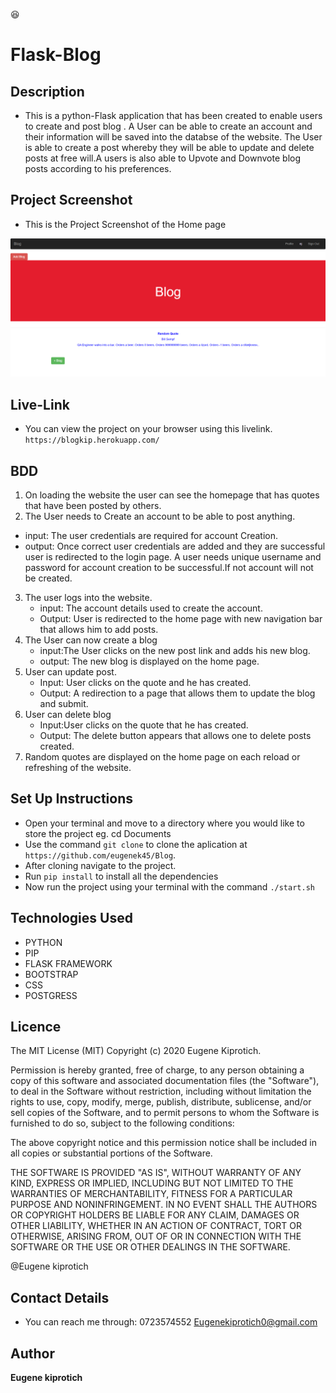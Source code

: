 :satisfied:

# Flask-Blog

## Description

- This is a python-Flask application that has been created to enable users to create and post blog . A User can be able to create an account and their information will be saved into the databse of the website. The User is able to create a post whereby they will be able to update and delete posts at free will.A users is also able to Upvote and Downvote blog posts according to his preferences.

## Project Screenshot

- This is the Project Screenshot of the Home page
 <img src="eugene.PNG">

## Live-Link
 - You can view the project on your browser using this livelink. `https://blogkip.herokuapp.com/`
 
## BDD


1.  On loading the website the user can see the homepage that has quotes that have been posted by others.
2.  The User needs to Create an account to be able to post anything.

- input: The user credentials are required for account Creation.
- output: Once correct user credentials are added and they are successful user is redirected to the login page.
  A user needs unique username and password for account creation to be successful.If not account will not be created.

3. The user logs into the website.
   - input: The account details used to create the account.
   - Output: User is redirected to the home page with new navigation bar that allows him to add posts.
4. The User can now create a blog
   - input:The User clicks on the new post link and adds his new blog.
   - output: The new blog is displayed on the home page.
5. User can update post.
   - Input: User clicks on the quote and he has created.
   - Output: A redirection to a page that allows them to update the blog and submit.
6. User can delete blog
   - Input:User clicks on the quote that he has created.
   - Output: The delete button appears that allows one to delete posts created.
7. Random quotes are displayed on the home page on each reload or refreshing of the website.


## Set Up Instructions

- Open your terminal and move to a directory where you would like to store the project eg. cd Documents
- Use the command `git clone` to clone the aplication at `https://github.com/eugenek45/Blog`.
- After cloning navigate to the project.
- Run `pip install` to install all the dependencies
- Now run the project using your terminal with the command `./start.sh`

## Technologies Used

- PYTHON
- PIP
- FLASK FRAMEWORK
- BOOTSTRAP
- CSS
- POSTGRESS

## Licence

The MIT License (MIT)
Copyright (c) 2020 Eugene Kiprotich.

Permission is hereby granted, free of charge, to any person obtaining a copy of this software and associated documentation files (the "Software"), to deal in the Software without restriction, including without limitation the rights to use, copy, modify, merge, publish, distribute, sublicense, and/or sell copies of the Software, and to permit persons to whom the Software is furnished to do so, subject to the following conditions:

The above copyright notice and this permission notice shall be included in all copies or substantial portions of the Software.

THE SOFTWARE IS PROVIDED "AS IS", WITHOUT WARRANTY OF ANY KIND, EXPRESS OR IMPLIED, INCLUDING BUT NOT LIMITED TO THE WARRANTIES OF MERCHANTABILITY, FITNESS FOR A PARTICULAR PURPOSE AND NONINFRINGEMENT. IN NO EVENT SHALL THE AUTHORS OR COPYRIGHT HOLDERS BE LIABLE FOR ANY CLAIM, DAMAGES OR OTHER LIABILITY, WHETHER IN AN ACTION OF CONTRACT, TORT OR OTHERWISE, ARISING FROM, OUT OF OR IN CONNECTION WITH THE SOFTWARE OR THE USE OR OTHER DEALINGS IN THE SOFTWARE.

@Eugene kiprotich

## Contact Details

- You can reach me through:
  0723574552
  Eugenekiprotich0@gmail.com

## Author

**Eugene kiprotich**
